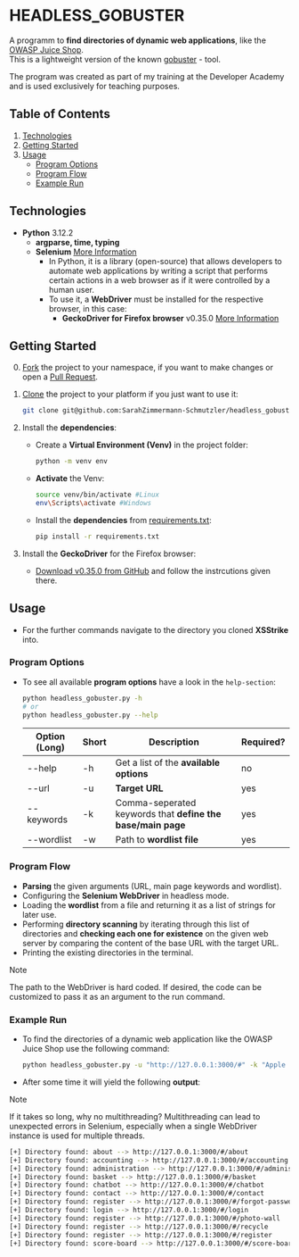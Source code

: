# HEADLESS_GOBUSTER

A programm to **find directories of dynamic web applications**, like the [OWASP Juice Shop](https://github.com/juice-shop/juice-shop).  
This is a lightweight version of the known [gobuster](https://github.com/OJ/gobuster) - tool.  

The program was created as part of my training at the Developer Academy and is used exclusively for teaching purposes.  

## Table of Contents

1. [Technologies](#technologies)
1. [Getting Started](#getting-started)
1. [Usage](#usage)
   * [Program Options](#program-options)
   * [Program Flow](#program-flow)
   * [Example Run](#example-run) 

## Technologies

* **Python** 3.12.2
  * **argparse, time, typing**
  * **Selenium** [More Information](https://selenium-python.readthedocs.io/)
    * In Python, it is a library (open-source) that allows developers to automate web applications by writing a script that performs certain actions in a web browser as if it were controlled by a human user.
    * To use it, a **WebDriver** must be installed for the respective browser, in this case:
      * **GeckoDriver for Firefox browser** v0.35.0 [More Information](https://github.com/mozilla/geckodriver)

## Getting Started

0) [Fork](https://docs.github.com/de/pull-requests/collaborating-with-pull-requests/working-with-forks/fork-a-repo) the project to your namespace, if you want to make changes or open a [Pull Request](https://docs.github.com/de/pull-requests/collaborating-with-pull-requests/proposing-changes-to-your-work-with-pull-requests/about-pull-requests).

1. [Clone](https://docs.github.com/en/repositories/creating-and-managing-repositories/cloning-a-repository) the project to your platform if you just want to use it:

    ```bash
    git clone git@github.com:SarahZimmermann-Schmutzler/headless_gobuster.git
    ```

1. Install the **dependencies**:
   * Create a **Virtual Environment (Venv)** in the project folder:

      ```bash
      python -m venv env
      ```

   * **Activate** the Venv:

      ```bash
      source venv/bin/activate #Linux
      env\Scripts\activate #Windows
      ```

   * Install the **dependencies** from [requirements.txt](./requirements.txt):

      ```bash
      pip install -r requirements.txt
      ```

1. Install the **GeckoDriver** for the Firefox browser:
     * [Download v0.35.0 from GitHub](https://github.com/mozilla/geckodriver/releases) and follow the instrcutions given there.


## Usage

* For the further commands navigate to the directory you cloned **XSStrike** into.

### Program Options

* To see all available **program options** have a look in the `help-section`:

    ```bash
    python headless_gobuster.py -h
    # or
    python headless_gobuster.py --help
    ```

    | Option (Long) | Short | Description | Required? |
    | ------------- | ----- | ----------- | --------- |
    | --help | -h | Get a list of the **available options** | no |
    | --url | -u | **Target URL** | yes |
    | --keywords | -k | Comma-seperated keywords that **define the base/main page** | yes |
    | --wordlist | -w | Path to **wordlist file** | yes |

### Program Flow

* **Parsing** the given arguments (URL, main page keywords and wordlist).
* Configuring the **Selenium WebDriver** in headless mode.
* Loading the **wordlist** from a file and returning it as a list of strings for later use.
* Performing **directory scanning** by iterating through this list of directories and **checking each one for existence** on the given web server by comparing the content of the base URL with the target URL.
* Printing the existing directories in the terminal.

> [!NOTE]  
> The path to the WebDriver is hard coded. If desired, the code can be customized to pass it as an argument to the run command.

### Example Run

* To find the directories of a dynamic web application like the OWASP Juice Shop use the following command:

    ```bash
    python headless_gobuster.py -u "http://127.0.0.1:3000/#" -k "Apple Juice,Apple Pomace,Banana Juice" -w "wordlist.txt"
    ```

* After some time it will yield the following **output**:

> [!NOTE]
> If it takes so long, why no multithreading? Multithreading can lead to unexpected errors in Selenium, especially when a single WebDriver instance is used for multiple threads.

```bash
[+] Directory found: about --> http://127.0.0.1:3000/#/about
[+] Directory found: accounting --> http://127.0.0.1:3000/#/accounting
[+] Directory found: administration --> http://127.0.0.1:3000/#/administration
[+] Directory found: basket --> http://127.0.0.1:3000/#/basket
[+] Directory found: chatbot --> http://127.0.0.1:3000/#/chatbot
[+] Directory found: contact --> http://127.0.0.1:3000/#/contact
[+] Directory found: register --> http://127.0.0.1:3000/#/forgot-password
[+] Directory found: login --> http://127.0.0.1:3000/#/login
[+] Directory found: register --> http://127.0.0.1:3000/#/photo-wall
[+] Directory found: register --> http://127.0.0.1:3000/#/recycle
[+] Directory found: register --> http://127.0.0.1:3000/#/register
[+] Directory found: score-board --> http://127.0.0.1:3000/#/score-board
```

